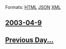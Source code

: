 
Formats: [HTML](2003/04/9/index.html)  [JSON](2003/04/9/index.json)  [XML](2003/04/9/index.xml)  

## [2003-04-9](/news/2003/04/9/index.md)

## [Previous Day...](/news/2003/04/8/index.md)

